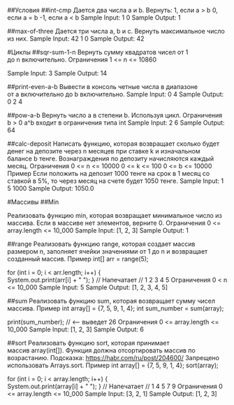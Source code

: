 ##Условия 
##int-cmp
Дается два числа a и b. Вернуть:
1, если a > b
0, если a = b
-1, если a < b
Sample Input:
1 0
Sample Output:
1

##max-of-three
Дается три числа a, b и c. Вернуть максимальное число из них.
Sample Input:
42 1 0
Sample Output:
42


#Циклы
##sqr-sum-1-n
Вернуть сумму квадратов чисел от 1 до n включительно.
Ограничения
1 <= n <= 10860



Sample Input:
3
Sample Output:
14





##print-even-a-b
Вывести в консоль четные числа в диапазоне от a включительно до b включительно.
Sample Input:
0 4
Sample Output:
0 2 4


##pow-a-b
Вернуть число a в степени b. Используя цикл.
Ограничения
b > 0
a^b входит в ограничения типа int
Sample Input:
2 6
Sample Output:
64



##calc-deposit
Написать функцию, которая возвращает сколько будет денег на депозите через n месяцев при ставке k и изначальном балансе b тенге.
Вознаграждения по депозиту начисляются каждый месяц.
Ограничения
0 <= n <= 10000
0 <= k <= 100
0 <= b <= 10000
Пример
Если положить на депозит 1000 тенге на срок в 1 месяц со ставкой в 5%, то через месяц на счете будет 1050 тенге.
Sample Input:
1 5 1000
Sample Output:
1050.0




#Массивы
##Min


Реализовать функцию min, которая возвращает минимальное число из массива. Если в массиве нет элементов, верните 0.
Ограничения
0 <= array.length <= 10_000
Sample Input:
[1, 2, 3]
Sample Output:
1


##range
Реализовать функцию range, которая создает массив размером n, заполняет ячейки значениями от 1 до n и возвращает созданный массив.
Пример
int[] arr = range(5);

for (int i = 0; i < arr.length; i++) {   
    System.out.print(arr[i] + " ");
}
// Напечатает
// 1 2 3 4 5
Ограничения
0 < n <= 10_000
Sample Input:
5
Sample Output:
[1, 2, 3, 4, 5]


##sum
Реализовать функцию sum, которая возвращает сумму чисел массива.
Пример
int array[] = {7, 5, 9, 1, 4};
int sum_number = sum(array);

print(sum_number); // <-- выведет 26
Ограничения
0 <= array.length <= 10_000
Sample Input:
[1, 2, 3]
Sample Output:
6

##sort
Реализовать функцию sort, которая принимает массив array(int[]). Функция должна отсортировать массив по возрастанию.
Подсказка: https://habr.com/ru/post/204600/
Запрещено использовать Arrays.sort.
Пример
int array[] = {7, 5, 9, 1, 4};
sort(array);

for (int i = 0; i < array.length; i++) {   
    System.out.print(array[i] + " ");
}
// Напечатает
// 1 4 5 7 9
Ограничения
0 <= array.length <= 10_000
Sample Input:
[3, 2, 1]
Sample Output:
[1, 2, 3]

